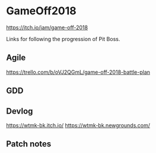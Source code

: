 # GameOff2018
https://itch.io/jam/game-off-2018

Links for following the progression of Pit Boss.

Agile
------
https://trello.com/b/oVJ2QGmL/game-off-2018-battle-plan

GDD
------

Devlog
------
https://wtmk-bk.itch.io/
https://wtmk-bk.newgrounds.com/


Patch notes
------
